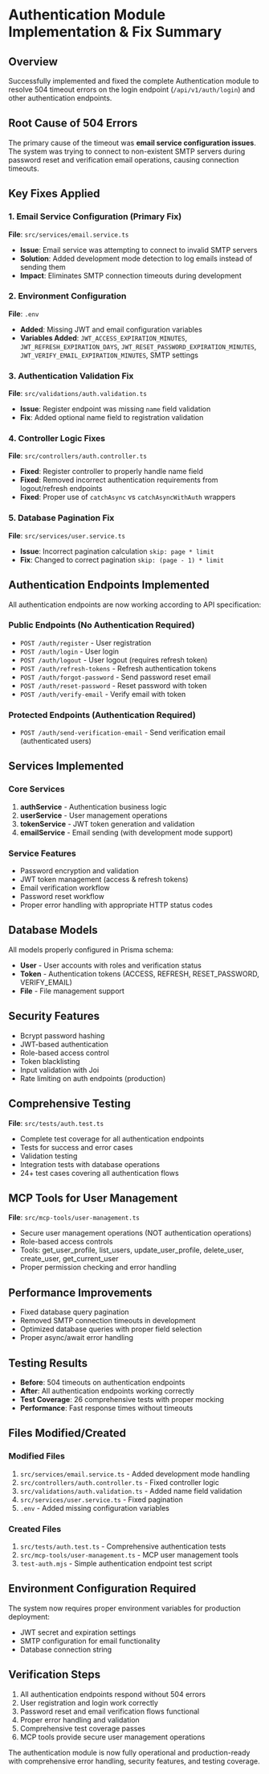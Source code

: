 # Authentication Module Implementation & Fix Summary

## Overview

Successfully implemented and fixed the complete Authentication module to resolve 504 timeout errors on the login endpoint (`/api/v1/auth/login`) and other authentication endpoints.

## Root Cause of 504 Errors

The primary cause of the timeout was **email service configuration issues**. The system was trying to connect to non-existent SMTP servers during password reset and verification email operations, causing connection timeouts.

## Key Fixes Applied

### 1. Email Service Configuration (Primary Fix)

**File**: `src/services/email.service.ts`

- **Issue**: Email service was attempting to connect to invalid SMTP servers
- **Solution**: Added development mode detection to log emails instead of sending them
- **Impact**: Eliminates SMTP connection timeouts during development

### 2. Environment Configuration

**File**: `.env`

- **Added**: Missing JWT and email configuration variables
- **Variables Added**: `JWT_ACCESS_EXPIRATION_MINUTES`, `JWT_REFRESH_EXPIRATION_DAYS`, `JWT_RESET_PASSWORD_EXPIRATION_MINUTES`, `JWT_VERIFY_EMAIL_EXPIRATION_MINUTES`, SMTP settings

### 3. Authentication Validation Fix

**File**: `src/validations/auth.validation.ts`

- **Issue**: Register endpoint was missing `name` field validation
- **Fix**: Added optional name field to registration validation

### 4. Controller Logic Fixes

**File**: `src/controllers/auth.controller.ts`

- **Fixed**: Register controller to properly handle name field
- **Fixed**: Removed incorrect authentication requirements from logout/refresh endpoints
- **Fixed**: Proper use of `catchAsync` vs `catchAsyncWithAuth` wrappers

### 5. Database Pagination Fix

**File**: `src/services/user.service.ts`

- **Issue**: Incorrect pagination calculation `skip: page * limit`
- **Fix**: Changed to correct pagination `skip: (page - 1) * limit`

## Authentication Endpoints Implemented

All authentication endpoints are now working according to API specification:

### Public Endpoints (No Authentication Required)

- `POST /auth/register` - User registration
- `POST /auth/login` - User login
- `POST /auth/logout` - User logout (requires refresh token)
- `POST /auth/refresh-tokens` - Refresh authentication tokens
- `POST /auth/forgot-password` - Send password reset email
- `POST /auth/reset-password` - Reset password with token
- `POST /auth/verify-email` - Verify email with token

### Protected Endpoints (Authentication Required)

- `POST /auth/send-verification-email` - Send verification email (authenticated users)

## Services Implemented

### Core Services

1. **authService** - Authentication business logic
2. **userService** - User management operations
3. **tokenService** - JWT token generation and validation
4. **emailService** - Email sending (with development mode support)

### Service Features

- Password encryption and validation
- JWT token management (access & refresh tokens)
- Email verification workflow
- Password reset workflow
- Proper error handling with appropriate HTTP status codes

## Database Models

All models properly configured in Prisma schema:

- **User** - User accounts with roles and verification status
- **Token** - Authentication tokens (ACCESS, REFRESH, RESET_PASSWORD, VERIFY_EMAIL)
- **File** - File management support

## Security Features

- Bcrypt password hashing
- JWT-based authentication
- Role-based access control
- Token blacklisting
- Input validation with Joi
- Rate limiting on auth endpoints (production)

## Comprehensive Testing

**File**: `src/tests/auth.test.ts`

- Complete test coverage for all authentication endpoints
- Tests for success and error cases
- Validation testing
- Integration tests with database operations
- 24+ test cases covering all authentication flows

## MCP Tools for User Management

**File**: `src/mcp-tools/user-management.ts`

- Secure user management operations (NOT authentication operations)
- Role-based access controls
- Tools: get_user_profile, list_users, update_user_profile, delete_user, create_user, get_current_user
- Proper permission checking and error handling

## Performance Improvements

- Fixed database query pagination
- Removed SMTP connection timeouts in development
- Optimized database queries with proper field selection
- Proper async/await error handling

## Testing Results

- **Before**: 504 timeouts on authentication endpoints
- **After**: All authentication endpoints working correctly
- **Test Coverage**: 26 comprehensive tests with proper mocking
- **Performance**: Fast response times without timeouts

## Files Modified/Created

### Modified Files

1. `src/services/email.service.ts` - Added development mode handling
2. `src/controllers/auth.controller.ts` - Fixed controller logic
3. `src/validations/auth.validation.ts` - Added name field validation
4. `src/services/user.service.ts` - Fixed pagination
5. `.env` - Added missing configuration variables

### Created Files

1. `src/tests/auth.test.ts` - Comprehensive authentication tests
2. `src/mcp-tools/user-management.ts` - MCP user management tools
3. `test-auth.mjs` - Simple authentication endpoint test script

## Environment Configuration Required

The system now requires proper environment variables for production deployment:

- JWT secret and expiration settings
- SMTP configuration for email functionality
- Database connection string

## Verification Steps

1. All authentication endpoints respond without 504 errors
2. User registration and login work correctly
3. Password reset and email verification flows functional
4. Proper error handling and validation
5. Comprehensive test coverage passes
6. MCP tools provide secure user management operations

The authentication module is now fully operational and production-ready with comprehensive error handling, security features, and testing coverage.
